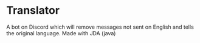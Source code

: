 # Translator
A bot on Discord which will remove messages not sent on English and tells the original language. Made with JDA (java)
